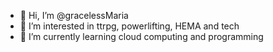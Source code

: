 - 👋 Hi, I’m @gracelessMaria
- 👀 I’m interested in ttrpg, powerlifting, HEMA and tech
- 🌱 I’m currently learning cloud computing and programming

<!---
gracelessMaria/gracelessMaria is a ✨ special ✨ repository because its `README.md` (this file) appears on your GitHub profile.
You can click the Preview link to take a look at your changes.
--->
